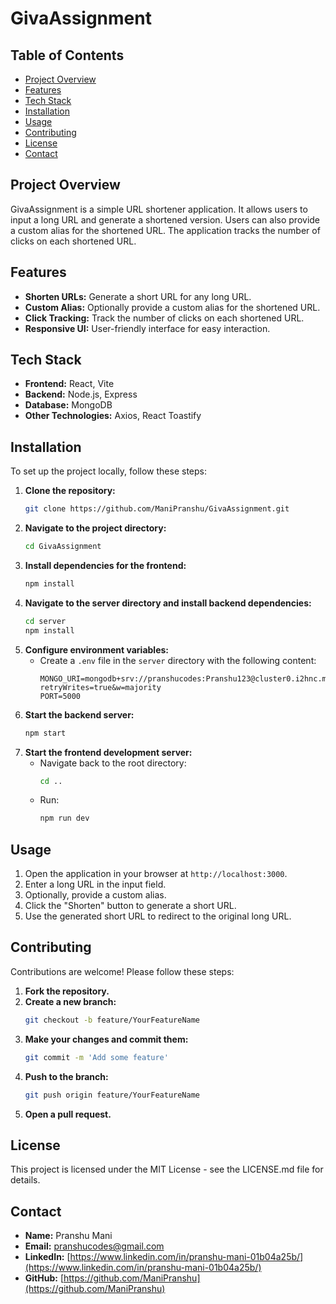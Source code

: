 # GivaAssignment

## Table of Contents
- [Project Overview](#project-overview)
- [Features](#features)
- [Tech Stack](#tech-stack)
- [Installation](#installation)
- [Usage](#usage)
- [Contributing](#contributing)
- [License](#license)
- [Contact](#contact)

## Project Overview
GivaAssignment is a simple URL shortener application. It allows users to input a long URL and generate a shortened version. Users can also provide a custom alias for the shortened URL. The application tracks the number of clicks on each shortened URL.

## Features
- **Shorten URLs:** Generate a short URL for any long URL.
- **Custom Alias:** Optionally provide a custom alias for the shortened URL.
- **Click Tracking:** Track the number of clicks on each shortened URL.
- **Responsive UI:** User-friendly interface for easy interaction.

## Tech Stack
- **Frontend:** React, Vite
- **Backend:** Node.js, Express
- **Database:** MongoDB
- **Other Technologies:** Axios, React Toastify

## Installation
To set up the project locally, follow these steps:

1. **Clone the repository:**
   ```bash
   git clone https://github.com/ManiPranshu/GivaAssignment.git
   ```
2. **Navigate to the project directory:**
   ```bash
   cd GivaAssignment
   ```
3. **Install dependencies for the frontend:**
   ```bash
   npm install
   ```
4. **Navigate to the server directory and install backend dependencies:**
   ```bash
   cd server
   npm install
   ```
5. **Configure environment variables:**
   - Create a `.env` file in the `server` directory with the following content:
     ```
     MONGO_URI=mongodb+srv://pranshucodes:Pranshu123@cluster0.i2hnc.mongodb.net/urlShortener?retryWrites=true&w=majority
     PORT=5000
     ```
6. **Start the backend server:**
   ```bash
   npm start
   ```
7. **Start the frontend development server:**
   - Navigate back to the root directory:
     ```bash
     cd ..
     ```
   - Run:
     ```bash
     npm run dev
     ```

## Usage
1. Open the application in your browser at `http://localhost:3000`.
2. Enter a long URL in the input field.
3. Optionally, provide a custom alias.
4. Click the "Shorten" button to generate a short URL.
5. Use the generated short URL to redirect to the original long URL.

## Contributing
Contributions are welcome! Please follow these steps:

1. **Fork the repository.**
2. **Create a new branch:**
   ```bash
   git checkout -b feature/YourFeatureName
   ```
3. **Make your changes and commit them:**
   ```bash
   git commit -m 'Add some feature'
   ```
4. **Push to the branch:**
   ```bash
   git push origin feature/YourFeatureName
   ```
5. **Open a pull request.**

## License
This project is licensed under the MIT License - see the LICENSE.md file for details.

## Contact
- **Name:** Pranshu Mani
- **Email:** pranshucodes@gmail.com
- **LinkedIn:** [https://www.linkedin.com/in/pranshu-mani-01b04a25b/](https://www.linkedin.com/in/pranshu-mani-01b04a25b/)
- **GitHub:** [https://github.com/ManiPranshu](https://github.com/ManiPranshu)
